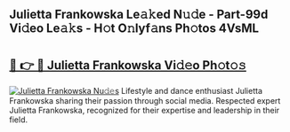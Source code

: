## Julietta Frankowska Le𝚊𝚔ed N𝚞𝚍e - Part-99d Vi𝚍eo Le𝚊𝚔s - H𝚘t O𝚗lyf𝚊ns Ph𝚘tos 4VsML

# <h2><a href="http://hf5xigx.feru.top/?c=Julietta+Frankowska">🔗 👉 🔴 Julietta Frankowska Vi𝚍𝚎o Ph𝚘t𝚘𝚜</a></h2>

[![Julietta Frankowska Nu𝚍𝚎s](https://i.imgur.com/0TWrTi3.gif)](http://hf5xigx.feru.top/?c=Julietta+Frankowska)
Lifestyle and dance enthusiast Julietta Frankowska sharing their passion through social media. Respected expert Julietta Frankowska, recognized for their expertise and leadership in their field. 
